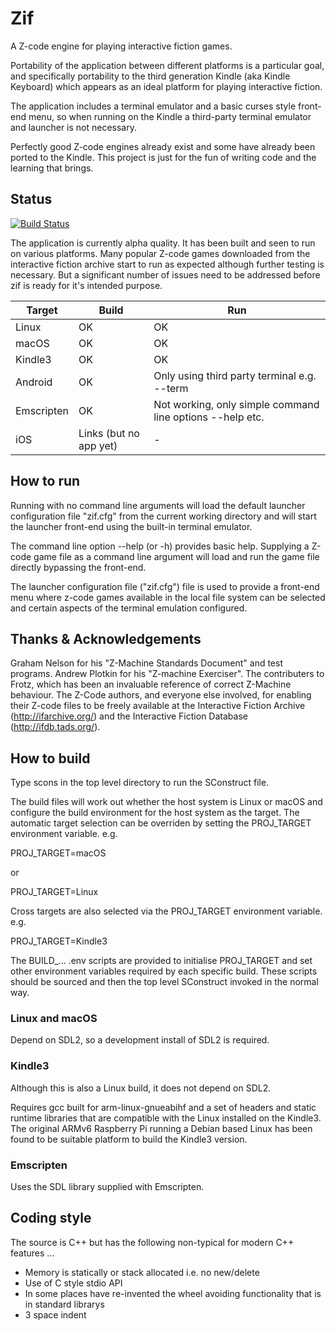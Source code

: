 # Zif

A Z-code engine for playing interactive fiction games.

Portability of the application between different platforms is a particular goal, and specifically
portability to the third generation Kindle (aka Kindle Keyboard) which appears as an ideal
platform for playing interactive fiction.

The application includes a terminal emulator and a basic curses style front-end menu, so when
running on the Kindle a third-party terminal emulator and launcher is not necessary.

Perfectly good Z-code engines already exist and some have already been ported to the Kindle.
This project is just for the fun of writing code and the learning that brings.

## Status

[![Build Status](https://travis-ci.org/AnotherJohnH/Zif.svg?branch=master)](https://travis-ci.org/AnotherJohnH/Zif)

The application is currently alpha quality. It has been built and seen to run on various platforms.
Many popular Z-code games downloaded from the interactive fiction archive start to run as expected
although further testing is necessary. But a significant number of issues need to be addressed
before zif is ready for it's intended purpose.

|Target|Build|Run|
|---|---|---|
|Linux|OK|OK|
|macOS|OK|OK|
|Kindle3|OK|OK|
|Android|OK|Only using third party terminal e.g. --term|
|Emscripten|OK|Not working, only simple command line options --help etc.|
|iOS|Links (but no app yet)|-|

## How to run

Running with no command line arguments will load the default launcher configuration file
"zif.cfg" from the current working directory and will start the launcher front-end using the
built-in terminal emulator.

The command line option --help (or -h) provides basic help. Supplying a Z-code game
file as a command line argument will load and run the game file directly bypassing
the front-end.

The launcher configuration file ("zif.cfg") file is used to provide a front-end menu where
z-code games available in the local file system can be selected and certain aspects of
the terminal emulation configured.

## Thanks & Acknowledgements

Graham Nelson for his "Z-Machine Standards Document" and test programs. Andrew Plotkin
for his "Z-machine Exerciser". The contributers to Frotz, which has been an invaluable
reference of correct Z-Machine behaviour. The Z-Code authors, and everyone else
involved, for enabling their Z-code files to be freely available at the Interactive
Fiction Archive (http://ifarchive.org/) and the Interactive Fiction Database
(http://ifdb.tads.org/).

## How to build

Type scons in the top level directory to run the SConstruct file.

The build files will work out whether the host system is Linux or macOS and configure the
build environment for the host system as the target. The automatic target selection can be
overriden by setting the PROJ\_TARGET environment variable. e.g.

   PROJ\_TARGET=macOS

or

   PROJ\_TARGET=Linux

Cross targets are also selected via the PROJ\_TARGET environment variable. e.g.

   PROJ\_TARGET=Kindle3

The BUILD\_... .env scripts are provided to initialise PROJ\_TARGET and set other
environment variables required by each specific build. These scripts should
be sourced and then the top level SConstruct invoked in the normal way.

### Linux and macOS

Depend on SDL2, so a development install of SDL2 is required.

### Kindle3

Although this is also a Linux build, it does not depend on SDL2.

Requires gcc built for arm-linux-gnueabihf and a set of headers and static runtime libraries
that are compatible with the Linux installed on the Kindle3. The original ARMv6 Raspberry Pi
running a Debian based Linux has been found to be suitable platform to build the Kindle3 version.

### Emscripten

Uses the SDL library supplied with Emscripten.

## Coding style

The source is C++ but has the following non-typical for modern C++ features ...
* Memory is statically or stack allocated i.e. no new/delete
* Use of C style stdio API
* In some places have re-invented the wheel avoiding functionality that is in standard librarys
* 3 space indent
